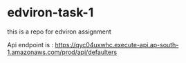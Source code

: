 # edviron-task-1
this is a repo for edviron assignment

Api endpoint is : https://qyc04uxwhc.execute-api.ap-south-1.amazonaws.com/prod/api/defaulters
